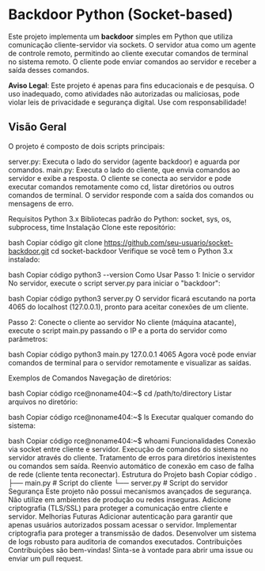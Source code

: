 # Backdoor Python (Socket-based)
Este projeto implementa um **backdoor** simples em Python que utiliza comunicação cliente-servidor via sockets. O servidor atua como um agente de controle remoto, permitindo ao cliente executar comandos de terminal no sistema remoto. O cliente pode enviar comandos ao servidor e receber a saída desses comandos.

**Aviso Legal**: Este projeto é apenas para fins educacionais e de pesquisa. O uso inadequado, como atividades não autorizadas ou maliciosas, pode violar leis de privacidade e segurança digital. Use com responsabilidade!

## Visão Geral
O projeto é composto de dois scripts principais:

server.py: Executa o lado do servidor (agente backdoor) e aguarda por comandos.
main.py: Executa o lado do cliente, que envia comandos ao servidor e exibe a resposta.
O cliente se conecta ao servidor e pode executar comandos remotamente como cd, listar diretórios ou outros comandos de terminal. O servidor responde com a saída dos comandos ou mensagens de erro.

Requisitos
Python 3.x
Bibliotecas padrão do Python: socket, sys, os, subprocess, time
Instalação
Clone este repositório:

bash
Copiar código
git clone https://github.com/seu-usuario/socket-backdoor.git
cd socket-backdoor
Verifique se você tem o Python 3.x instalado:

bash
Copiar código
python3 --version
Como Usar
Passo 1: Inicie o servidor
No servidor, execute o script server.py para iniciar o "backdoor":

bash
Copiar código
python3 server.py
O servidor ficará escutando na porta 4065 do localhost (127.0.0.1), pronto para aceitar conexões de um cliente.

Passo 2: Conecte o cliente ao servidor
No cliente (máquina atacante), execute o script main.py passando o IP e a porta do servidor como parâmetros:

bash
Copiar código
python3 main.py 127.0.0.1 4065
Agora você pode enviar comandos de terminal para o servidor remotamente e visualizar as saídas.

Exemplos de Comandos
Navegação de diretórios:

bash
Copiar código
rce@noname404:~$ cd /path/to/directory
Listar arquivos no diretório:

bash
Copiar código
rce@noname404:~$ ls
Executar qualquer comando do sistema:

bash
Copiar código
rce@noname404:~$ whoami
Funcionalidades
Conexão via socket entre cliente e servidor.
Execução de comandos do sistema no servidor através do cliente.
Tratamento de erros para diretórios inexistentes ou comandos sem saída.
Reenvio automático de conexão em caso de falha de rede (cliente tenta reconectar).
Estrutura do Projeto
bash
Copiar código
.
├── main.py         # Script do cliente
└── server.py       # Script do servidor
Segurança
Este projeto não possui mecanismos avançados de segurança.
Não utilize em ambientes de produção ou redes inseguras.
Adicione criptografia (TLS/SSL) para proteger a comunicação entre cliente e servidor.
Melhorias Futuras
Adicionar autenticação para garantir que apenas usuários autorizados possam acessar o servidor.
Implementar criptografia para proteger a transmissão de dados.
Desenvolver um sistema de logs robusto para auditoria de comandos executados.
Contribuições
Contribuições são bem-vindas! Sinta-se à vontade para abrir uma issue ou enviar um pull request.
